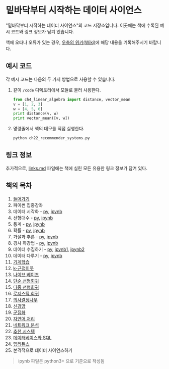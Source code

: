밑바닥부터 시작하는 데이터 사이언스
===================================

"밑바닥부터 시작하는 데이터 사이언스"의 코드 저장소입니다.
이곳에는 책에 수록된 예시 코드와 링크 정보가 담겨 있습니다.

책에 오타나 오류가 있는 경우, [우측의 위키(Wiki)](https://github.com/e9t/data-science-from-scratch/wiki/Errata)에 해당 내용을 기록해주시기 바랍니다.

## 예시 코드

각 예시 코드는 다음의 두 가지 방법으로 사용할 수 있습니다.

1. 같이 `/code` 디렉토리에서 모듈로 불러 사용한다.

    ```python
    from ch4_linear_algebra import distance, vector_mean
    v = [1, 2, 3]
    w = [4, 5, 6]
    print distance(v, w)
    print vector_mean([v, w])
    ```
  
1. 명령줄에서 책의 데모를 직접 실행한다.

    ```bat
    python ch22_recommender_systems.py
    ```

## 링크 정보

추가적으로, [links.md](links.md) 파일에는 책에 실린 모든 유용한 링크 정보가 담겨 있다.


## 책의 목차

 1. [들어가기](code/ch01_introduction.py)
 2. 파이썬 집중강좌
 3. 데이터 시각화 - [py](code/ch03_visualizing_data.py), [ipynb](notebook/ch03_visualizing_data.ipynb)
 4. 선형대수 - [py](code/ch04_linear_algebra.py), [ipynb](notebook/ch04_linear_algebra.ipynb) 
 5. 통계 - [py](code/ch05_statistics.py), [ipynb](notebook/ch05_statistics.ipynb)
 6. 확률 - [py](code/ch06_probability.py), [ipynb](notebook/ch06_probability.ipynb)
 7. 가설과 추론 - [py](code/ch07_hypothesis_and_inference.py), [ipynb](notebook/ch07_hypothesis_and_inference.ipynb) 
 8. 경사 하강법 - [py](code/ch08_gradient_descent.py), [ipynb](notebook/ch08_gradient_descent.ipynb)
 9. 데이터 수집하기 - [py](code/ch09_getting_data.py), [ipynb1](notebook/ch09_code_test.ipynb), [ipynb2](notebook/ch09_getting_data.ipynb)
 10. 데이터 다루기 - [py](code/ch10_working_with_data.py), [ipynb](notebook/ch10_working_with_data.ipynb)
 11. [기계학습](code/ch11_machine_learning.py)
 12. [k-근접이웃](code/ch12_nearest_neighbors.py)
 13. [나이브 베이즈](code/ch13_naive_bayes.py)
 14. [단순 선형회귀](code/ch14_simple_linear_regression.py)
 15. [다중 선형회귀](code/ch15_multiple_regression.py)
 16. [로지스틱 회귀](code/ch16_logistic_regression.py)
 17. [의사결정나무](code/ch17_decision_trees.py)
 18. [신경망](code/ch18_neural_networks.py)
 19. [군집화](code/ch19_clustering.py)
 20. [자연어 처리](code/ch20_natural_language_processing.py)
 21. [네트워크 분석](code/ch21_network_analysis.py)
 22. [추천 시스템](code/ch22_recommender_systems.py)
 23. [데이터베이스와 SQL](code/ch23_databases.py)
 24. [맵리듀스](code/ch24_mapreduce.py)
 25. 본격적으로 데이터 사이언스하기

> ipynb 파일은 python3+ 으로 기준으로 작성됨
